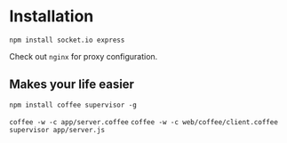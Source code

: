 # Installation

```npm install socket.io express```

Check out ```nginx``` for proxy configuration.

## Makes your life easier

```npm install coffee supervisor -g```

```coffee -w -c app/server.coffee```
```coffee -w -c web/coffee/client.coffee```
```supervisor app/server.js```